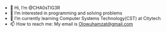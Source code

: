- 👋 Hi, I’m @CHA0sTIG3R
- 👀 I’m interested in programming and solving problems
- 🌱 I’m currently learning Computer Systems Technology(CST) at Citytech
- 📫 How to reach me: My email is Olowuhamzat@gmail.com

<!---
CHA0sTIG3R/CHA0sTIG3R is a ✨ special ✨ repository because its `README.md` (this file) appears on your GitHub profile.
You can click the Preview link to take a look at your changes.
--->
